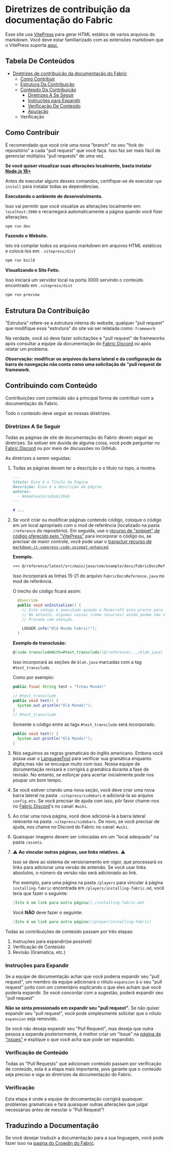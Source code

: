 # Diretrizes de contribuição da documentação do Fabric

Esse site usa [VitePress](https://vitepress.vuejs.org/) para gerar HTML estático de varios arquivos do markdown. Você deve estar familiarizado com as extensões markdown que o VitePress suporta [aqui.](https://vitepress.vuejs.org/guide/markdown.html#features)

## Tabela De Conteúdos

- [Diretrizes de contribuição da documentação do Fabric](#fabric-documentation-contribution-guidelines)
  - [Como Contribuir](#how-to-contribute)
  - [Estrutura Da Contribuição](#contributing-framework)
  - [Conteúdo Da Contribuição](#contributing-content)
    - [Diretrizes A Se Seguir](#style-guidelines)
    - [Instruções para Expandir](#guidance-for-expansion)
    - [Verificação De Conteúdo](#content-verification)
    - [Apuração](#cleanup)
  - Verificação

## Como Contribuir

É recomendado que você crie uma nova "branch" no seu "fork do repositório" a cada "pull request" que você faça. Isso faz ser mais fácil de gerenciar múltiplos "pull requests" de uma vez.

**Se você quiser visualizar suas alterações localmente, basta instalar [Node.js 18+](https://nodejs.org/en/)**

Antes de executar alguns desses comandos, certifique-se de executar `npm install` para instalar todas as dependências.

**Executando o ambiente de desenvolvimento.**

Isso vai permitir que você visualize as alterações localmente em: `localhost:3000` e recarregará automaticamente a página quando você fizer alterações.

```bash
npm run dev
```

**Fazendo o Website.**

Isto irá compilar todos os arquivos markdown em arquivos HTML estáticos e colocá-los em: `.vitepress/dist`

```bash
npm run build
```

**Visualizando o Site Feito.**

Isso iniciará um servidor local na porta 3000 servindo o conteúdo encontrado em `.vitepress/dist`

```bash
npm run preview
```

## Estrutura Da Contribuição

"Estrutura" refere-se a estrutura interna do website, qualquer "pull request" que modifique essa "estrutura" do site vai ser relatada como: `framework`

Na verdade, você só deve fazer solicitações e "pull request" de frameworks após consultar a equipe da documentação do [Fabric Discord](https://discord.gg/v6v4pMv) ou após relatar um problema.

**Observação: modificar os arquivos da barra lateral e da configuração da barra de navegação não conta como uma solicitação de "pull request de framework.**

## Contribuindo com Conteúdo

Contribuições com conteúdo são a principal forma de contribuir com a documentação do Fabric.

Todo o conteúdo deve seguir as nossas diretrizes.

### Diretrizes A Se Seguir

Todas as páginas de site de documentação do Fabric devem seguir as diretrizes. Se estiver em duvida de alguma coisa, você pode perguntar no [Fabric Discord](https://discord.gg/v6v4pMv) ou por meio de discussões no GitHub.

As diretrizes a serem seguidas:

1. Todas as páginas devem ter a descrição e o título no topo, a mostra.

   ```md
   ---
   título: Esse é o Título da Pagina
   Descrição: Essa é a descrição da página 
   autores:
     - NomeAleatórioDoGitHub
   ---

   # ...
   ```

2. Se você criar ou modificar páginas contendo código, coloque o código em um local apropriado com o mod de referência (localizado na pasta `/reference` do repositório). Em seguida, use o [recurso de "snippet" de código oferecido pelo "VitePress"](https://vitepress.dev/guide/markdown#import-code-snippets) para incorporar o código ou, se precisar de maior controle, você pode usar o [transcluir recurso de `markdown-it-vuepress-code-snippet-enhanced`](https://github.com/fabioaanthony/markdown-it-vuepress-code-snippet-enhanced).

   **Exemplo.**

   ```md
   <<< @/reference/latest/src/main/java/com/example/docs/FabricDocsReference.java{15-21 java}
   ```

   Isso incorporará as linhas 15-21 do arquivo `FabricDocsReference.java` no mod de referência.

   O trecho do código ficará assim:

   ```java
     @Override
     public void onInitialize() {
       // Este código é executado quando o Minecraft esta pronto para carregar mods.
       // No entanto, algumas coisas (como recursos) ainda podem não ser inicializadas.
       // Proceda com atenção.

       LOGGER.info("Olá Mundo Fabric!");
     }
   ```

   **Exemplo de transclusão:**

   ```md
   @[code transcludeWith=#test_transclude](@/reference/.../blah.java)
   ```

   Isso incorporará as seções de `blah.java` marcadas com a tag `#test_transclude`.

   Como por exemplo:

   ```java
   public final String test = "Tchau Mundo!"

   // #test_transclude
   public void test() {
     System.out.println("Olá Mundo!");
   }
   // #test_transclude
   ```

   Somente o código entre as tags `#test_transclude` será incorporado.

   ```java
   public void test() {
     System.out.println("Olá Mundo!");
   } 
   ```

3. Nós seguimos as regras gramaticais do inglês americano. Embora você possa usar o [LanguageTool](https://languagetool.org/) para verificar sua gramática enquanto digita,mas não se encuque muito com isso. Nossa equipe de documentação revisará e corrigirá a gramática durante a fase de revisão. No entanto, se esforçar para acertar inicialmente pode nos poupar um bom tempo.

4. Se você estiver criando uma nova seção, você deve criar uma nova barra lateral na pasta `.vitepress/sidebars` e adicioná-la ao arquivo `config.mts`. Se você precisar de ajuda com isso, pôr favor chame-nos no [Fabric Discord](https://discord.gg/v6v4pMv)'s no canal: `#wiki`.

5. Ao criar uma nova página, você deve adicioná-la à barra lateral relevante na pasta `.vitepress/sidebars`. De novo, se você precisar de ajuda, nos chame no Discord do Fabric no canal: `#wiki`.

6. Quaisquer imagens devem ser colocadas em um "local adequado" na pasta `/assets`.

7. ⚠️ **Ao vincular outras páginas, use links relativos.** ⚠️

   Isso se deve ao sistema de versionamento em vigor, que processará os links para adicionar uma versão de antemão. Se você usar links absolutos, o número da versão não será adicionado ao link.

   Por exemplo, para uma página na pasta  `/players` para vincular à página `installing-fabric` encontrada em `/players/installing-fabric.md`, você teria que fazer o seguinte:

   ```md
   [Isto é um link para outra página](./installing-fabric.md)
   ```

   Você **NÃO** deve fazer o seguinte:

   ```md
   [Isto é um link para outra página](/player/installing-fabric)
   ```

Todas as contribuições de conteúdo passam por três etapas:

1. Instruções para expandir(se possível)
2. Verificação de Conteúdo
3. Revisão (Gramatica, etc.)

### Instruções para Expandir

Se a equipe de documentação achar que você poderia expandir seu "pull request", um membro da equipe adicionará o rótulo `expansion` à o seu "pull request" junto com um comentário explicando o que eles acham que você poderia expandir. Se você concordar com a sugestão, poderá expandir seu "pull request"

**Não se sinta pressionado em expandir seu "pull request".** Se não quiser expandir seu "pull request", você pode simplesmente solicitar que o rótulo `expansion` seja removido.

Se você não deseja expandir seu "Pull Request", mas deseja que outra pessoa a expanda posteriormente, é melhor criar um "Issue" na [página de "issues"](https://github.com/FabricMC/fabric-docs/issues) e explique o que você acha que pode ser expandido.

### Verificação de Conteúdo

Todas as "Pull Requests" que adicionam conteúdo passam por verificação de conteúdo, esta é a etapa mais importante, pois garante que o conteúdo seja preciso e siga as diretrizes da documentação do Fabric.

### Verificação

Esta etapa é onde a equipe de documentação corrigirá quaisquer problemas gramaticais e fará quaisquer outras alterações que julgar necessárias antes de mesclar o "Pull Request"!

## Traduzindo a Documentação

Se você desejar traduzir a documentação para a sua linguagem, você pode fazer isso na [pagina do Crowdin do Fabric](https://crowdin.com/project/fabricmc).
